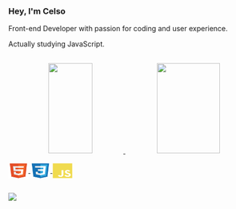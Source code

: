 ### Hey, I'm Celso 

Front-end Developer with passion for coding and user experience.

Actually studying JavaScript.
##

<div align="center">
  <a href="https://github.com/celsortc">
  <img height="180em" width="42%" src="https://github-readme-stats.vercel.app/api?username=celsortc&show_icons=true&theme=github_dark&include_all_commits=true&count_private=true"/>
  <img height="180em" width="50%" src="https://github-readme-stats.vercel.app/api/top-langs/?username=celsortc&layout=compact&langs_count=7&theme=github_dark"/>
</div>
 
<div style="display: inline_block"><br>
  <img align="center" alt="HTML Logo" height="30" width="40" margin-top: 10px src="https://raw.githubusercontent.com/devicons/devicon/master/icons/html5/html5-original.svg">
  <img align="center" alt="CSS Logo" height="30" width="40" src="https://raw.githubusercontent.com/devicons/devicon/master/icons/css3/css3-original.svg">
  <img align="center" alt="JavaScript Logo" height="30" width="40" src="https://raw.githubusercontent.com/devicons/devicon/master/icons/javascript/javascript-plain.svg">
</div>
  
 ##
  
<div>
  <a href="https://www.linkedin.com/in/celsotoledo1/" target="_blank"><img src="https://img.shields.io/badge/-LinkedIn-%230077B5?style=for-the-badge&logo=linkedin&logoColor=white" target="_blank"></a> 
</div>
